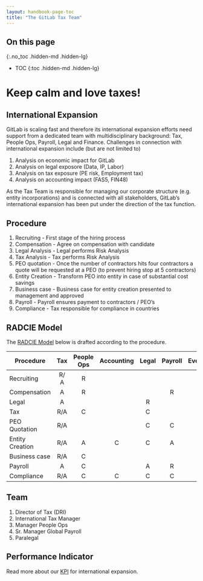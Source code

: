 ```yaml
---
layout: handbook-page-toc
title: "The GitLab Tax Team"
---
```


## On this page
{:.no_toc .hidden-md .hidden-lg}

- TOC
{:toc .hidden-md .hidden-lg}

# Keep calm and love taxes!

## International Expansion

GitLab is scaling fast and therefore its international expansion efforts need support from a dedicated team with multidisciplinary background: Tax, People Ops, Payroll, Legal and Finance. Challenges in connection with international expansion include (but are not limited to)

1. Analysis on economic impact for GitLab
1. Analysis on legal exposore (Data, IP, Labor)
1. Analysis on tax exposure (PE risk, Employment tax)
1. Analysis on accounting impact (FAS5, FIN48)

As the Tax Team is responsible for managing our corporate structure (e.g. entity incorporations) and is connected with all stakeholders, GitLab’s international expansion has been put under the direction of the tax function.

## Procedure

1. Recruiting - First stage of the hiring process
1. Compensation - Agree on compensation with candidate
1. Legal Analysis - Legal performs Risk Analysis 
1. Tax Analysis - Tax performs Risk Analysis
1. PEO quotation - Once the number of contractors hits four contractors a quote will be requested at a PEO (to prevent hiring stop at 5 contractors)
1. Entity Creation - Transform PEO into entity in case of substantial cost savings
1. Business case - Business case for entity creation presented to management and approved
1. Payroll - Payroll ensures payment to contractors / PEO’s
1. Compliance - Tax responsible for compliance in countries

## RADCIE Model

The [RADCIE Model](/handbook/people-group/directly-responsible-individuals/#radcie) below is drafted according to the procedure.

| Procedure       | Tax    | People Ops |  Accounting | Legal | Payroll | Everyone |
|-----------------|:------:|:----------:|:-----------:|:-----:|:-------:|:--------:|
| Recruiting      | R/  A  | R          |             |       |         |     I    |
| Compensation    |  A     | R          |             |       |   R     |     I    |
| Legal           |  A     |            |             |   R   |         |     I    |
| Tax             |  R/A   | C          |             |   C   |         |     I    |  
| PEO Quotation   |  R/A   |            |             |   C   |   C     |     I    |  
| Entity Creation |  R/A   |     A      |     C       |   C   |   A     |     I    |  
| Business case   |  R/A   |     C      |             |       |         |     I    |  
| Payroll         |  A     |     C      |             |   A   |   R     |     I    |  
| Compliance      |  R/A   |     C      |     C       |   C   |    C    |     I    |       

## Team

1. Director of Tax (DRI)
1. International Tax Manager
1. Manager People Ops
1. Sr. Manager Global Payroll
1. Paralegal

## Performance Indicator

Read more about our [KPI](/handbook/tax/performance-indicators/#scalable-employment-solution) for international expansion.
